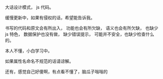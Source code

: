 大话设计模式， js 代码。

缓慢更新中，如果有侵权的话，希望能告诉我。

书写的代码和原文会有所出入，
功能也会有所欠缺，
语义也会有所欠缺，
也缺少 js 特色，
数据保护也没有做，
缺少错误提示，
可能并不安全，也缺少检查什么的。

本人不懂，小白学习中。

如果属性名命名不规范的话请谅解。

还有，感觉自己好傻啊，有点看不懂了，脑瓜子嗡嗡的
